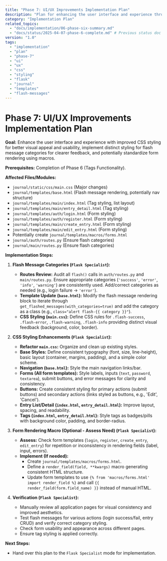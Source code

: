 ```yaml
---
title: "Phase 7: UI/UX Improvements Implementation Plan"
description: "Plan for enhancing the user interface and experience through improved CSS styling, flash message categories, and potentially form rendering macros."
category: "Implementation Plan"
related_topics:
  - "docs/implementation/06-phase-six-summary.md"
  - "docs/status/2025-04-07-phase-6-complete.md" # Previous status doc
version: "1.0"
tags:
  - "implementation"
  - "plan"
  - "phase-7"
  - "ui"
  - "ux"
  - "css"
  - "styling"
  - "flask"
  - "journal"
  - "templates"
  - "flash-messages"
---
```


# Phase 7: UI/UX Improvements Implementation Plan

**Goal:** Enhance the user interface and experience with improved CSS styling for better visual appeal and usability, implement distinct styling for flash message categories for clearer feedback, and potentially standardize form rendering using macros.

**Prerequisites:** Completion of Phase 6 (Tags Functionality).

**Affected Files/Modules:**

*   `journal/static/css/main.css` (Major changes)
*   `journal/templates/base.html` (Flash message rendering, potentially nav structure)
*   `journal/templates/main/index.html` (Tag styling, list layout)
*   `journal/templates/main/entry_detail.html` (Tag styling)
*   `journal/templates/auth/login.html` (Form styling)
*   `journal/templates/auth/register.html` (Form styling)
*   `journal/templates/main/create_entry.html` (Form styling)
*   `journal/templates/main/edit_entry.html` (Form styling)
*   Potentially create `journal/templates/macros/forms.html`
*   `journal/auth/routes.py` (Ensure flash categories)
*   `journal/main/routes.py` (Ensure flash categories)

**Implementation Steps:**

1.  **Flash Message Categories (`Flask Specialist`):**
    *   **Routes Review:** Audit all `flash()` calls in `auth/routes.py` and `main/routes.py`. Ensure appropriate categories (`'success'`, `'error'`, `'info'`, `'warning'`) are consistently used. Add/correct categories as needed (e.g., login failure -> `'error'`).
    *   **Template Update (`base.html`):** Modify the flash message rendering block to iterate through `get_flashed_messages(with_categories=true)` and add the category as a class (e.g., `class="alert flash-{{ category }}"`).
    *   **CSS Styling (`main.css`):** Define CSS rules for `.flash-success`, `.flash-error`, `.flash-warning`, `.flash-info` providing distinct visual feedback (background, color, border).

2.  **CSS Styling Enhancements (`Flask Specialist`):**
    *   **Refactor `main.css`:** Organize and clean up existing styles.
    *   **Base Styles:** Define consistent typography (font, size, line-height), basic layout (container, margins, padding), and a simple color scheme.
    *   **Navigation (`base.html`):** Style the main navigation links/bar.
    *   **Forms (All form templates):** Style labels, inputs (`text`, `password`, `textarea`), submit buttons, and error messages for clarity and consistency.
    *   **Buttons:** Create consistent styling for primary actions (submit buttons) and secondary actions (links styled as buttons, e.g., 'Edit', 'Cancel').
    *   **Entry List/Detail (`index.html`, `entry_detail.html`):** Improve layout, spacing, and readability.
    *   **Tags (`index.html`, `entry_detail.html`):** Style tags as badges/pills with background color, padding, and border-radius.

3.  **Form Rendering Macro (Optional - Assess Need) (`Flask Specialist`):**
    *   **Assess:** Check form templates (`login`, `register`, `create_entry`, `edit_entry`) for repetition or inconsistency in rendering fields (label, input, errors).
    *   **Implement (If needed):**
        *   Create `journal/templates/macros/forms.html`.
        *   Define a `render_field(field, **kwargs)` macro generating consistent HTML structure.
        *   Update form templates to use `{% from 'macros/forms.html' import render_field %}` and call `{{ render_field(form.field_name) }}` instead of manual HTML.

4.  **Verification (`Flask Specialist`):**
    *   Manually review all application pages for visual consistency and improved aesthetics.
    *   Test flash messages for various actions (login success/fail, entry CRUD) and verify correct category styling.
    *   Check form usability and appearance across different pages.
    *   Ensure tag styling is applied correctly.

**Next Steps:**

*   Hand over this plan to the `Flask Specialist` mode for implementation.